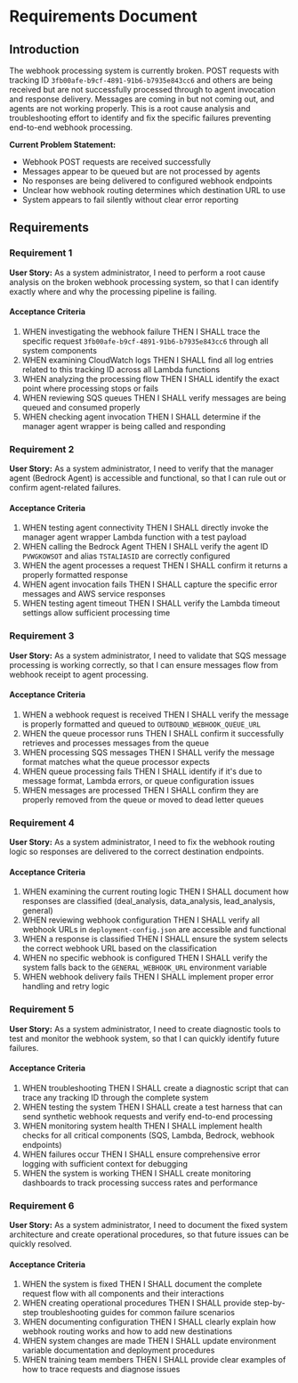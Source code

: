 # Requirements Document

## Introduction

The webhook processing system is currently broken. POST requests with tracking ID `3fb00afe-b9cf-4891-91b6-b7935e843cc6` and others are being received but are not successfully processed through to agent invocation and response delivery. Messages are coming in but not coming out, and agents are not working properly. This is a root cause analysis and troubleshooting effort to identify and fix the specific failures preventing end-to-end webhook processing.

**Current Problem Statement:**
- Webhook POST requests are received successfully
- Messages appear to be queued but are not processed by agents
- No responses are being delivered to configured webhook endpoints
- Unclear how webhook routing determines which destination URL to use
- System appears to fail silently without clear error reporting

## Requirements

### Requirement 1

**User Story:** As a system administrator, I need to perform a root cause analysis on the broken webhook processing system, so that I can identify exactly where and why the processing pipeline is failing.

#### Acceptance Criteria

1. WHEN investigating the webhook failure THEN I SHALL trace the specific request `3fb00afe-b9cf-4891-91b6-b7935e843cc6` through all system components
2. WHEN examining CloudWatch logs THEN I SHALL find all log entries related to this tracking ID across all Lambda functions
3. WHEN analyzing the processing flow THEN I SHALL identify the exact point where processing stops or fails
4. WHEN reviewing SQS queues THEN I SHALL verify messages are being queued and consumed properly
5. WHEN checking agent invocation THEN I SHALL determine if the manager agent wrapper is being called and responding

### Requirement 2

**User Story:** As a system administrator, I need to verify that the manager agent (Bedrock Agent) is accessible and functional, so that I can rule out or confirm agent-related failures.

#### Acceptance Criteria

1. WHEN testing agent connectivity THEN I SHALL directly invoke the manager agent wrapper Lambda function with a test payload
2. WHEN calling the Bedrock Agent THEN I SHALL verify the agent ID `PVWGKOWSOT` and alias `TSTALIASID` are correctly configured
3. WHEN the agent processes a request THEN I SHALL confirm it returns a properly formatted response
4. WHEN agent invocation fails THEN I SHALL capture the specific error messages and AWS service responses
5. WHEN testing agent timeout THEN I SHALL verify the Lambda timeout settings allow sufficient processing time

### Requirement 3

**User Story:** As a system administrator, I need to validate that SQS message processing is working correctly, so that I can ensure messages flow from webhook receipt to agent processing.

#### Acceptance Criteria

1. WHEN a webhook request is received THEN I SHALL verify the message is properly formatted and queued to `OUTBOUND_WEBHOOK_QUEUE_URL`
2. WHEN the queue processor runs THEN I SHALL confirm it successfully retrieves and processes messages from the queue
3. WHEN processing SQS messages THEN I SHALL verify the message format matches what the queue processor expects
4. WHEN queue processing fails THEN I SHALL identify if it's due to message format, Lambda errors, or queue configuration issues
5. WHEN messages are processed THEN I SHALL confirm they are properly removed from the queue or moved to dead letter queues

### Requirement 4

**User Story:** As a system administrator, I need to fix the webhook routing logic so responses are delivered to the correct destination endpoints.

#### Acceptance Criteria

1. WHEN examining the current routing logic THEN I SHALL document how responses are classified (deal_analysis, data_analysis, lead_analysis, general)
2. WHEN reviewing webhook configuration THEN I SHALL verify all webhook URLs in `deployment-config.json` are accessible and functional
3. WHEN a response is classified THEN I SHALL ensure the system selects the correct webhook URL based on the classification
4. WHEN no specific webhook is configured THEN I SHALL verify the system falls back to the `GENERAL_WEBHOOK_URL` environment variable
5. WHEN webhook delivery fails THEN I SHALL implement proper error handling and retry logic

### Requirement 5

**User Story:** As a system administrator, I need to create diagnostic tools to test and monitor the webhook system, so that I can quickly identify future failures.

#### Acceptance Criteria

1. WHEN troubleshooting THEN I SHALL create a diagnostic script that can trace any tracking ID through the complete system
2. WHEN testing the system THEN I SHALL create a test harness that can send synthetic webhook requests and verify end-to-end processing
3. WHEN monitoring system health THEN I SHALL implement health checks for all critical components (SQS, Lambda, Bedrock, webhook endpoints)
4. WHEN failures occur THEN I SHALL ensure comprehensive error logging with sufficient context for debugging
5. WHEN the system is working THEN I SHALL create monitoring dashboards to track processing success rates and performance

### Requirement 6

**User Story:** As a system administrator, I need to document the fixed system architecture and create operational procedures, so that future issues can be quickly resolved.

#### Acceptance Criteria

1. WHEN the system is fixed THEN I SHALL document the complete request flow with all components and their interactions
2. WHEN creating operational procedures THEN I SHALL provide step-by-step troubleshooting guides for common failure scenarios
3. WHEN documenting configuration THEN I SHALL clearly explain how webhook routing works and how to add new destinations
4. WHEN system changes are made THEN I SHALL update environment variable documentation and deployment procedures
5. WHEN training team members THEN I SHALL provide clear examples of how to trace requests and diagnose issues